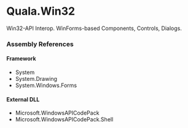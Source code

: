﻿
# Quala.Win32

Win32-API Interop.
WinForms-based Components, Controls, Dialogs.


### Assembly References

#### Framework
- System
- System.Drawing
- System.Windows.Forms

#### External DLL
- Microsoft.WindowsAPICodePack
- Microsoft.WindowsAPICodePack.Shell
